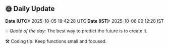 ## 🌞 Daily Update

**Date (UTC):** 2025-10-05 18:42:28 UTC
**Date (IST):** 2025-10-06 00:12:28 IST

💡 *Quote of the day:* The best way to predict the future is to create it.

🛠️ Coding tip: Keep functions small and focused.
